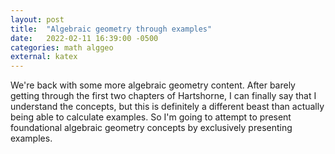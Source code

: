 ```yaml
---
layout: post
title:  "Algebraic geometry through examples"
date:   2022-02-11 16:39:00 -0500
categories: math alggeo
external: katex
---
```


We're back with some more algebraic geometry content. After barely getting through the first two chapters of Hartshorne, I can finally say that I understand the concepts, but this is definitely a different beast than actually being able to calculate examples. So I'm going to attempt to present foundational algebraic geometry concepts by exclusively presenting examples.
